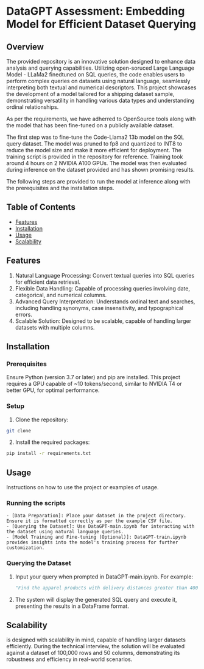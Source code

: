 # DataGPT Assessment: Embedding Model for Efficient Dataset Querying

## Overview

The provided repository is an innovative solution designed to enhance data analysis and querying capabilities. Utilizing open-soruced Large Language Model - LLaMa2 finedtuned on SQL queries, the code enables users to perform complex queries on datasets using natural language, seamlessly interpreting both textual and numerical descriptors. This project showcases the development of a model tailored for a shipping dataset sample, demonstrating versatility in handling various data types and understanding ordinal relationships.

As per the requirements, we have adherred to OpenSource tools along with the model that has been fine-tuned on a publicly available dataset. 

The first step was to fine-tune the Code-Llama2 13b model on the SQL query dataset. The model was pruned to fp8 and quantized to INT8 to reduce the model size and make it more efficient for deployment. The training script is provided in the repository for reference. Training took around 4 hours on 2 NVIDIA A100 GPUs. The model was then evaluated during inference on the dataset provided and has shown promising results.

The following steps are provided to run the model at inference along with the prerequisites and the installation steps.


## Table of Contents

- [Features](#installation)
- [Installation](#installation)
- [Usage](#usage)
- [Scalability](#scalability)

## Features

1. Natural Language Processing: Convert textual queries into SQL queries for efficient data retrieval.
2. Flexible Data Handling: Capable of processing queries involving date, categorical, and numerical columns.
3. Advanced Query Interpretation: Understands ordinal text and searches, including handling synonyms, case insensitivity, and typographical errors.
4. Scalable Solution: Designed to be scalable, capable of handling larger datasets with multiple columns.


## Installation

### Prerequisites

Ensure Python (version 3.7 or later) and pip are installed. This project requires a GPU capable of ~10 tokens/second, similar to NVIDIA T4 or better GPU, for optimal performance.

### Setup

1. Clone the repository:

```bash
git clone 
```

2. Install the required packages:

```bash
pip install -r requirements.txt
```

## Usage

Instructions on how to use the project or examples of usage.

### Running the scripts

    - [Data Preparation]: Place your dataset in the project directory. Ensure it is formatted correctly as per the example CSV file.
    - [Querying the Dataset]: Use DataGPT-main.ipynb for interacting with the dataset using natural language queries.
    - [Model Training and Fine-tuning (Optional)]: DataGPT-train.ipynb provides insights into the model's training process for further customization.

### Querying the Dataset

1. Input your query when prompted in DataGPT-main.ipynb. For example:
    
    ```python
    "Find the apparel products with delivery distances greater than 400 along with air transport."
    ```

2. The system will display the generated SQL query and execute it, presenting the results in a DataFrame format.

## Scalability

is designed with scalability in mind, capable of handling larger datasets efficiently. During the technical interview, the solution will be evaluated against a dataset of 100,000 rows and 50 columns, demonstrating its robustness and efficiency in real-world scenarios.
